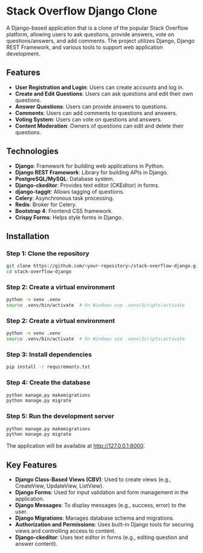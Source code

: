 # Stack Overflow Django Clone

A Django-based application that is a clone of the popular Stack Overflow platform, allowing users to ask questions, provide answers, vote on questions/answers, and add comments. The project utilizes Django, Django REST Framework, and various tools to support web application development.

## Features

- **User Registration and Login**: Users can create accounts and log in.
- **Create and Edit Questions**: Users can ask questions and edit their own questions.
- **Answer Questions**: Users can provide answers to questions.
- **Comments**: Users can add comments to questions and answers.
- **Voting System**: Users can vote on questions and answers.
- **Content Moderation**: Owners of questions can edit and delete their questions.

## Technologies

- **Django**: Framework for building web applications in Python.
- **Django REST Framework**: Library for building APIs in Django.
- **PostgreSQL/MySQL**: Database system.
- **Django-ckeditor**: Provides text editor (CKEditor) in forms.
- **django-taggit**: Allows tagging of questions.
- **Celery**: Asynchronous task processing.
- **Redis**: Broker for Celery.
- **Bootstrap 4**: Frontend CSS framework.
- **Crispy Forms**: Helps style forms in Django.

## Installation

### Step 1: Clone the repository

```bash
git clone https://github.com/<your-repository>/stack-overflow-django.git
cd stack-overflow-django
```

### Step 2: Create a virtual environment

```bash
python -m venv .venv
source .venv/bin/activate  # On Windows use .venv\Scripts\activate
```

### Step 2: Create a virtual environment

```bash
python -m venv .venv
source .venv/bin/activate  # On Windows use .venv\Scripts\activate
```

### Step 3: Install dependencies

```bash
pip install -r requirements.txt
```

### Step 4: Create the database

```bash
python manage.py makemigrations
python manage.py migrate
```

### Step 5: Run the development server

```bash
python manage.py makemigrations
python manage.py migrate
```

The application will be available at http://127.0.0.1:8000.

## Key Features

- **Django Class-Based Views (CBV)**: Used to create views (e.g., CreateView, UpdateView, ListView).
- **Django Forms**: Used for input validation and form management in the application.
- **Django Messages**: To display messages (e.g., success, error) to the user.
- **Django Migrations**: Manages database schema and migrations.
- **Authorization and Permissions**: Uses built-in Django tools for securing views and controlling access to content.
- **Django-ckeditor**: Uses text editor in forms (e.g., editing question and answer content).


